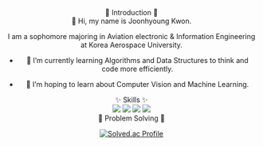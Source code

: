 <div align="center">🙌 Introduction 🙌</div>
<div align="center">
👋 Hi, my name is Joonhyoung Kwon.

I am a sophomore majoring in Aviation electronic & Information Engineering at Korea Aerospace University.

- 🌱 I’m currently learning Algorithms and Data Structures to think and code more efficiently.

- 🔭 I’m hoping to learn about Computer Vision and Machine Learning.

</div>

<div align="center">✨ Skills ✨</div>

<div align="center">

<img src="https://img.shields.io/badge/C-A8B9CC?style=for-the-badge&logo=C&logoColor=white"/>
<img src="https://img.shields.io/badge/C++-00599C?style=for-the-badge&logo=C++&logoColor=white"/>
<img src="https://img.shields.io/badge/Python-3776AB?style=for-the-badge&logo=Python&logoColor=white"/>
<img src="https://img.shields.io/badge/JavaScript-F7DF1E?style=for-the-badge&logo=JavaScript&logoColor=white"/>

</div>

<div align="center">🦾 Problem Solving 🦾</div>
<div align="center">

[![Solved.ac Profile](http://mazassumnida.wtf/api/v2/generate_badge?boj=kwonpodo)](https://solved.ac/kwonpodo/) </p>

</div>




<!--
**KwonPodo/KwonPodo** is a ✨ _special_ ✨ repository because its `README.md` (this file) appears on your GitHub profile.

Here are some ideas to get you started:

- 🔭 I’m currently working on ...
- 🌱 I’m currently learning ...
- 👯 I’m looking to collaborate on ...
- 🤔 I’m looking for help with ...
- 💬 Ask me about ...
- 📫 How to reach me: ...
- 😄 Pronouns: ...
- ⚡ Fun fact: ...
-->
